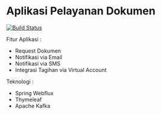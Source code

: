 # Aplikasi Pelayanan Dokumen #

[![Build Status](https://travis-ci.org/idtazkia/pelayanan-dokumen.svg?branch=master)](https://travis-ci.org/idtazkia/pelayanan-dokumen)

Fitur Aplikasi :

* Request Dokumen
* Notifikasi via Email
* Notifikasi via SMS
* Integrasi Tagihan via Virtual Account

Teknologi :

* Spring Webflux
* Thymeleaf
* Apache Kafka


